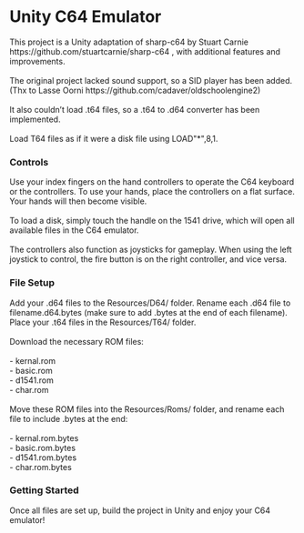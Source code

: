 <h1>Unity C64 Emulator</h1>
This project is a Unity adaptation of sharp-c64 by Stuart Carnie https://github.com/stuartcarnie/sharp-c64 , with additional features and improvements.
<br/><br/>
The original project lacked sound support, so a SID player has been added. (Thx to Lasse Oorni https://github.com/cadaver/oldschoolengine2)
<br/><br/>
It also couldn’t load .t64 files, so a .t64 to .d64 converter has been implemented. <br/><br/>
Load T64 files as if it were a disk file using LOAD"*",8,1.

<h3>Controls</h3>
Use your index fingers on the hand controllers to operate the C64 keyboard or the controllers. To use your hands, place the controllers on a flat surface. Your hands will then become visible. <br/><br/>
To load a disk, simply touch the handle on the 1541 drive, which will open all available files in the C64 emulator.
<br/><br/>         
The controllers also function as joysticks for gameplay. When using the left joystick to control, the fire button is on the right controller, and vice versa.

<h3>File Setup</h3>
Add your .d64 files to the Resources/D64/ folder. Rename each .d64 file to filename.d64.bytes (make sure to add .bytes at the end of each filename).
Place your .t64 files in the Resources/T64/ folder.<br/><br/>
Download the necessary ROM files:<br/><br/>
- kernal.rom<br/>
- basic.rom<br/>
- d1541.rom<br/>
- char.rom <br/><br/>
Move these ROM files into the Resources/Roms/ folder, and rename each file to include .bytes at the end:<br/><br/>
- kernal.rom.bytes<br/>
- basic.rom.bytes<br/>
- d1541.rom.bytes<br/>
- char.rom.bytes<br/>

<h3>Getting Started</h3>
Once all files are set up, build the project in Unity and enjoy your C64 emulator!